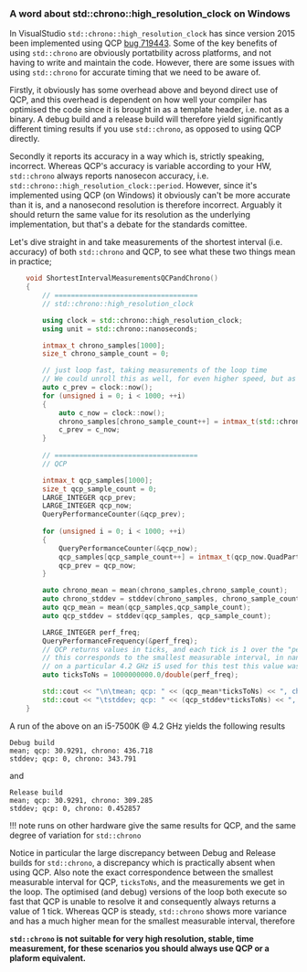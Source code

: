 ### A word about std::chrono::high_resolution_clock on Windows
In VisualStudio `std::chrono::high_resolution_clock` has since version 2015 been implemented using QCP [bug 719443](https://web.archive.org/web/20141212192132/https://connect.microsoft.com/VisualStudio/feedback/details/719443/).
Some of the key benefits of using `std::chrono` are obviously portatbility across platforms, and not having to write and maintain the code. 
However, there are some issues with using `std::chrono` for accurate timing that we need to be aware of.

Firstly, it obviously has some overhead above and beyond direct use of QCP, and this overhead is dependent on how well your compiler has optimised the code since it is brought in as a template header, i.e. not as a binary. A debug build and a release build will therefore yield significantly different timing results if you use `std::chrono`, as opposed to using QCP directly. 

Secondly it reports its accuracy in a way which is, strictly speaking, incorrect. Whereas QCP's accuracy is variable according to your HW, `std::chrono` always reports nanosecon accuracy, i.e. `std::chrono::high_resolution_clock::period`. However, since it's implemented using QCP (on Windows) it obviously can't be more accurate than it is, and a nanosecond resolution is therefore incorrect. Arguably it should return the same value for its resolution as the underlying implementation, but that's a debate for the standards comittee.

Let's dive straight in and take measurements of the shortest interval (i.e. accuracy) of both `std::chrono` and QCP, to see what these two things mean in practice;

``` c++
    void ShortestIntervalMeasurementsQCPandChrono()
    {
        // ===================================
        // std::chrono::high_resolution_clock

        using clock = std::chrono::high_resolution_clock;
        using unit = std::chrono::nanoseconds;

        intmax_t chrono_samples[1000];
        size_t chrono_sample_count = 0;

        // just loop fast, taking measurements of the loop time 
        // We could unroll this as well, for even higher speed, but as the measurements will show this has little practical effect
        auto c_prev = clock::now();
        for (unsigned i = 0; i < 1000; ++i)
        {
            auto c_now = clock::now();
            chrono_samples[chrono_sample_count++] = intmax_t(std::chrono::duration_cast<unit>(c_now - c_prev).count());
            c_prev = c_now;
        }
   
        // ===================================
        // QCP 

        intmax_t qcp_samples[1000];
        size_t qcp_sample_count = 0;
        LARGE_INTEGER qcp_prev;
        LARGE_INTEGER qcp_now;
        QueryPerformanceCounter(&qcp_prev);
        
        for (unsigned i = 0; i < 1000; ++i)
        {
            QueryPerformanceCounter(&qcp_now);
            qcp_samples[qcp_sample_count++] = intmax_t(qcp_now.QuadPart - qcp_prev.QuadPart);
            qcp_prev = qcp_now;
        }

        auto chrono_mean = mean(chrono_samples,chrono_sample_count);
        auto chrono_stddev = stddev(chrono_samples, chrono_sample_count);
        auto qcp_mean = mean(qcp_samples,qcp_sample_count);
        auto qcp_stddev = stddev(qcp_samples, qcp_sample_count);

        LARGE_INTEGER perf_freq;
        QueryPerformanceFrequency(&perf_freq);
        // QCP returns values in ticks, and each tick is 1 over the "performance frequency" of the system
        // this corresponds to the smallest measurable interval, in nanoseconds, for QCP
        // on a particular 4.2 GHz i5 used for this test this value was 30.9291 nanoseconds
        auto ticksToNs = 1000000000.0/double(perf_freq);

        std::cout << "\n\tmean; qcp: " << (qcp_mean*ticksToNs) << ", chrono: " << chrono_mean << "\n";
        std::cout << "\tstddev; qcp: " << (qcp_stddev*ticksToNs) << ", chrono: " << chrono_stddev << "\n";
    }
```

A run of the above on an i5-7500K @ 4.2 GHz yields the following results

```
Debug build
mean; qcp: 30.9291, chrono: 436.718
stddev; qcp: 0, chrono: 343.791
```

and

```
Release build
mean; qcp: 30.9291, chrono: 309.285
stddev; qcp: 0, chrono: 0.452857
```

!!! note 
    runs on other hardware give the same results for QCP, and the same degree of variation for `std::chrono`

Notice in particular the large discrepancy between Debug and Release builds for `std::chrono`, a discrepancy which is practically absent when using QCP.
Also note the exact correspondence between the smallest measurable interval for QCP, `ticksToNs`, and the measurements we get in the loop. The optimised (and debug) versions of the loop both execute so fast that QCP is unable to resolve it and consequently always returns a value of 1 tick.
Whereas QCP is steady, `std::chrono` shows more variance and has a much higher mean for the smallest measurable interval, therefore 

**`std::chrono` is not suitable for very high resolution, stable, time measurement, for these scenarios you should always use QCP or a plaform equivalent.**
